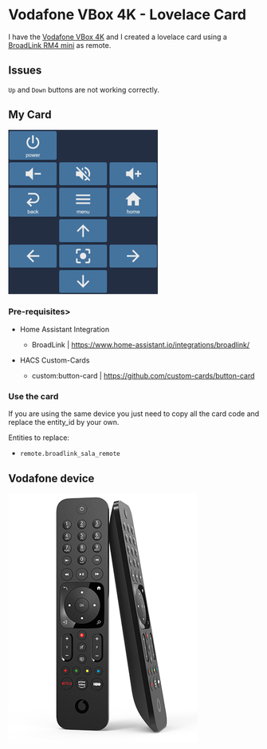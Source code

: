 # Vodafone VBox 4K - Lovelace Card

I have the [Vodafone VBox 4K](https://manuaisonline.vodafone.pt/vodafone/vboxpro-4k-proprietary-os/) and I created a lovelace card using a [BroadLink RM4 mini](https://mauser.pt/catalog/product_info.php?cPath=44_121&products_id=096-7918) as remote.

## Issues

`Up` and `Down` buttons are not working correctly.

## My Card

![card](/assets/card2.png)

### Pre-requisites>

- Home Assistant Integration
    - BroadLink | https://www.home-assistant.io/integrations/broadlink/

- HACS Custom-Cards
    - custom:button-card | https://github.com/custom-cards/button-card

### Use the card

If you are using the same device you just need to copy all the card code and replace the entity_id by your own.

Entities to replace:

- `remote.broadlink_sala_remote`

## Vodafone device

![remote](/assets/remote.png)
